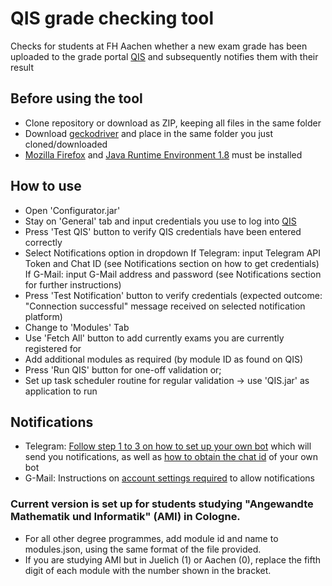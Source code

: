 # QIS grade checking tool
Checks for students at FH Aachen whether a new exam grade has been uploaded to the grade portal [QIS](https://www.qis.fh-aachen.de/qisserver/rds?state=user&type=0) and subsequently notifies them with their result

## Before using the tool
- Clone repository or download as ZIP, keeping all files in the same folder
- Download [geckodriver](https://github.com/mozilla/geckodriver/releases/tag/v0.30.0) and place in the same folder you just cloned/downloaded
- [Mozilla Firefox](https://www.mozilla.org/en-US/firefox/browsers/) and [Java Runtime Environment 1.8](https://www.java.com/en/download/manual.jsp) must be installed

## How to use
- Open 'Configurator.jar'
- Stay on 'General' tab and input credentials you use to log into [QIS](https://www.qis.fh-aachen.de/qisserver/rds?state=user&type=0)
- Press 'Test QIS' button to verify QIS credentials have been entered correctly
- Select Notifications option in dropdown
    If Telegram: input Telegram API Token and Chat ID (see Notifications section on how to get credentials)
    If G-Mail: input G-Mail address and password (see Notifications section for further instructions) 
- Press 'Test Notification' button to verify credentials (expected outcome: "Connection successful" message received on selected notification platform)
- Change to 'Modules' Tab
- Use 'Fetch All' button to add currently exams you are currently registered for
- Add additional modules as required (by module ID as found on QIS)
- Press 'Run QIS' button for one-off validation or;
- Set up task scheduler routine for regular validation -> use 'QIS.jar' as application to run

## Notifications
- Telegram: [Follow step 1 to 3 on how to set up your own bot](https://sendpulse.com/knowledge-base/chatbot/create-telegram-chatbot) which will send you notifications, as well as [how to obtain the chat id](https://www.alphr.com/find-chat-id-telegram/#:~:text=still%20pretty%20nifty%3A-,Go%20to%20https%3A%2F%2Fweb.telegram.org.,are%20actually%20your%20chat%20ID) of your own bot 
- G-Mail: Instructions on [account settings required](https://support.google.com/a/answer/6260879?hl=en) to allow notifications 

### Current version is set up for students studying "Angewandte Mathematik und Informatik" (AMI) in Cologne. 
- For all other degree programmes, add module id and name to modules.json, using the same format of the file provided.
- If you are studying AMI but in Juelich (1) or Aachen (0), replace the fifth digit of each module with the number shown in the bracket.
